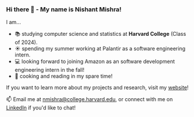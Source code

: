 ### Hi there 👋 - My name is Nishant Mishra!

I am...
- 📚 studying computer science and statistics at **Harvard College** (Class of 2024).
- ☀️ spending my summer working at Palantir as a software engineering intern.
- 💻 looking forward to joining Amazon as an software development engineering intern in the fall!
- 🎉 cooking and reading in my spare time!

If you want to learn more about my projects and research, visit my [website](https://nmishra459.github.io/)!

📫 Email me at nmishra@college.harvard.edu, or connect with me on [LinkedIn](https://www.linkedin.com/in/nmishra2024/) if you'd like to chat!
